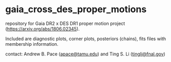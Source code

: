 # gaia_cross_des_proper_motions

repository for Gaia DR2 x DES DR1 proper motion project (https://arxiv.org/abs/1806.02345).

Included are diagnostic plots, corner plots, posteriors (chains), fits files with membership information.

contact: Andrew B. Pace (apace@tamu.edu) and Ting S. Li (tingli@fnal.gov)
